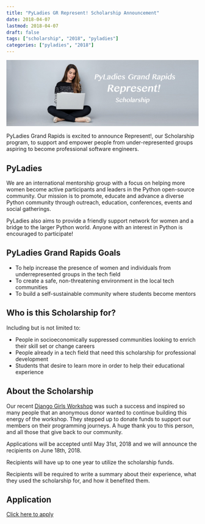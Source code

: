 ```yaml
---
title: "PyLadies GR Represent! Scholarship Announcement"
date: 2018-04-07
lastmod: 2018-04-07
draft: false
tags: ["scholarship", "2018", "pyladies"]
categories: ["pyladies", "2018"]
---
```

![PyLadies GR Represent! Scholarship](/images/represent.jpg)

PyLadies Grand Rapids is excited to announce Represent!, our Scholarship program, to support and empower people from under-represented groups aspiring to become professional software engineers.

## PyLadies

We are an international mentorship group with a focus on helping more women become active participants and leaders in the Python open-source community. Our mission is to promote, educate and advance a diverse Python community through outreach, education, conferences, events and social gatherings.

PyLadies also aims to provide a friendly support network for women and a bridge to the larger Python world. Anyone with an interest in Python is encouraged to participate!

## PyLadies Grand Rapids Goals

* To help increase the presence of women and individuals from underrepresented groups in the tech field
* To create a safe, non-threatening environment in the local tech communities
* To build a self-sustainable community where students become mentors

## Who is this Scholarship for?

Including but is not limited to:

* People in socioeconomically suppressed communities looking to enrich their skill set or change careers
* People already in a tech field that need this scholarship for professional development
* Students that desire to learn more in order to help their educational experience

## About the Scholarship

Our recent [Django Girls Workshop](http://grandrapids.pyladies.com/post/django-girls-2018/) was such a success and inspired so many people that an anonymous donor wanted to continue building this energy of the workshop. They stepped up to donate funds to support our members on their programming journeys. A huge thank you to this person, and all those that give back to our community.

Applications will be accepted until May 31st, 2018 and we will announce the recipients on June 18th, 2018.

Recipients will have up to one year to utilize the scholarship funds.

Recipients will be required to write a summary about their experience, what they used the scholarship for, and how it benefited them.

## Application

[Click here to apply](http://grandrapids.pyladies.com/post/scholarship-application)